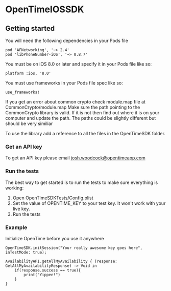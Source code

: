 # OpenTimeIOSSDK

## Getting started 
You will need the following dependencies in your Pods file

    pod 'AFNetworking', '~> 2.4'
    pod 'libPhoneNumber-iOS', '~> 0.8.7'

You must be on iOS 8.0 or later and specify it in your Pods file like so: 

    platform :ios, '8.0'

You must use frameworks in your Pods file spec like so: 

    use_frameworks!

If you get an error about common crypto check module.map file at CommonCrypto/module.map
Make sure the path pointing to the CommonCrypto library is valid. If it is not then find out where it is on your computer and update the path. 
The paths could be slightly different but should be very similiar

To use the library add a reference to all the files in the OpenTimeSDK folder. 

### Get an API key
To get an API key please email josh.woodcock@opentimeapp.com

### Run the tests
The best way to get started is to run the tests to make sure everything is working: 
1. Open OpenTimeSDKTests/Config.plist
2. Set the value of OPENTIME_KEY to your test key. It won't work with your live key.
3. Run the tests

### Example
Initialize OpenTime before you use it anywhere
    
    OpenTimeSDK.initSession("Your really awesome key goes here", inTestMode: true);
    
    AvailabilityAPI.getAllMyAvailability { (response: GetAllMyAvailabilityResponse) -> Void in
        if(response.success == true){
            print("Yippee!")
        }
    }

